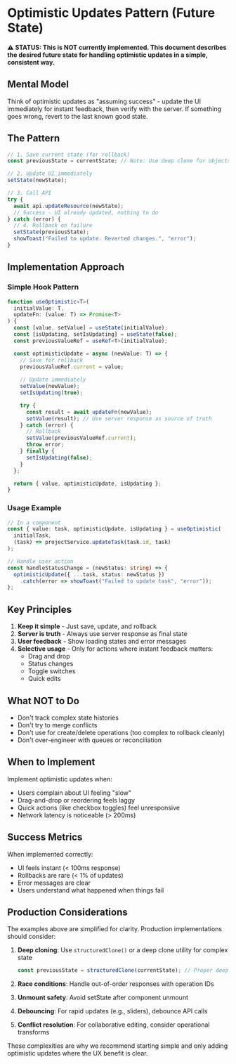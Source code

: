 # Optimistic Updates Pattern (Future State)

**⚠️ STATUS: This is NOT currently implemented. This document describes the desired future state for handling optimistic updates in a simple, consistent way.**

## Mental Model

Think of optimistic updates as "assuming success" - update the UI immediately for instant feedback, then verify with the server. If something goes wrong, revert to the last known good state.

## The Pattern

```typescript
// 1. Save current state (for rollback)
const previousState = currentState; // Note: Use deep clone for objects/arrays in production

// 2. Update UI immediately
setState(newState);

// 3. Call API
try {
  await api.updateResource(newState);
  // Success - UI already updated, nothing to do
} catch (error) {
  // 4. Rollback on failure
  setState(previousState);
  showToast("Failed to update. Reverted changes.", "error");
}
```

## Implementation Approach

### Simple Hook Pattern
```typescript
function useOptimistic<T>(
  initialValue: T,
  updateFn: (value: T) => Promise<T>
) {
  const [value, setValue] = useState(initialValue);
  const [isUpdating, setIsUpdating] = useState(false);
  const previousValueRef = useRef<T>(initialValue);

  const optimisticUpdate = async (newValue: T) => {
    // Save for rollback
    previousValueRef.current = value;
    
    // Update immediately
    setValue(newValue);
    setIsUpdating(true);

    try {
      const result = await updateFn(newValue);
      setValue(result); // Use server response as source of truth
    } catch (error) {
      // Rollback
      setValue(previousValueRef.current);
      throw error;
    } finally {
      setIsUpdating(false);
    }
  };

  return { value, optimisticUpdate, isUpdating };
}
```

### Usage Example
```typescript
// In a component
const { value: task, optimisticUpdate, isUpdating } = useOptimistic(
  initialTask,
  (task) => projectService.updateTask(task.id, task)
);

// Handle user action
const handleStatusChange = (newStatus: string) => {
  optimisticUpdate({ ...task, status: newStatus })
    .catch(error => showToast("Failed to update task", "error"));
};
```

## Key Principles

1. **Keep it simple** - Just save, update, and rollback
2. **Server is truth** - Always use server response as final state
3. **User feedback** - Show loading states and error messages
4. **Selective usage** - Only for actions where instant feedback matters:
   - Drag and drop
   - Status changes
   - Toggle switches
   - Quick edits

## What NOT to Do

- Don't track complex state histories
- Don't try to merge conflicts
- Don't use for create/delete operations (too complex to rollback cleanly)
- Don't over-engineer with queues or reconciliation

## When to Implement

Implement optimistic updates when:
- Users complain about UI feeling "slow"
- Drag-and-drop or reordering feels laggy
- Quick actions (like checkbox toggles) feel unresponsive
- Network latency is noticeable (> 200ms)

## Success Metrics

When implemented correctly:
- UI feels instant (< 100ms response)
- Rollbacks are rare (< 1% of updates)
- Error messages are clear
- Users understand what happened when things fail

## Production Considerations

The examples above are simplified for clarity. Production implementations should consider:

1. **Deep cloning**: Use `structuredClone()` or a deep clone utility for complex state
   ```typescript
   const previousState = structuredClone(currentState); // Proper deep clone
   ```

2. **Race conditions**: Handle out-of-order responses with operation IDs
3. **Unmount safety**: Avoid setState after component unmount
4. **Debouncing**: For rapid updates (e.g., sliders), debounce API calls
5. **Conflict resolution**: For collaborative editing, consider operational transforms

These complexities are why we recommend starting simple and only adding optimistic updates where the UX benefit is clear.